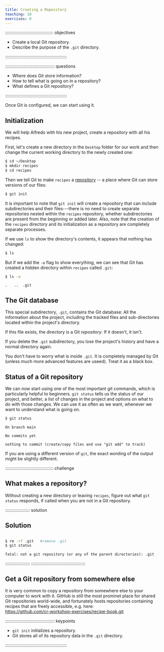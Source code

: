 ```yaml
---
title: Creating a Repository
teaching: 10
exercises: 0
---
```


::::::::::::::::::::::::::::::::::::::: objectives

- Create a local Git repository.
- Describe the purpose of the `.git` directory.

::::::::::::::::::::::::::::::::::::::::::::::::::

:::::::::::::::::::::::::::::::::::::::: questions

- Where does Git store information?
- How to tell what is going on in a repository?
- What defines a Git repository?

::::::::::::::::::::::::::::::::::::::::::::::::::

Once Git is configured, we can start using it.

## Initialization

We will help Alfredo with his new project, create a repository with all his recipes.

First, let's create a new directory in the `Desktop` folder for our work and then change the current working directory to the newly created one:

```bash
$ cd ~/Desktop
$ mkdir recipes
$ cd recipes
```

Then we tell Git to make `recipes` a [repository](../learners/reference.md#repository) -- a place where Git can store versions of our files:

```bash
$ git init
```

It is important to note that `git init` will create a repository that
can include subdirectories and their files---there is no need to create
separate repositories nested within the `recipes` repository, whether
subdirectories are present from the beginning or added later. Also, note
that the creation of the `recipes` directory and its initialization as a
repository are completely separate processes.

If we use `ls` to show the directory's contents,
it appears that nothing has changed:

```bash
$ ls
```

But if we add the `-a` flag to show everything,
we can see that Git has created a hidden directory within `recipes` called `.git`:

```bash
$ ls -a
```

```output
.	..	.git
```
## The Git database

This special subdirectory, `.git`, contains the Git database: All the information about the project, including the tracked files and sub-directories located within the project's directory.

If this file exists, the directory is a Git *repository*. If it doesn't, it isn't.

If you delete the `.git` subdirectory, you lose the project's history and have a
normal directory again.

You don't have to worry what is inside `.git`. It is completely managed by Git (unless much more advanced features are useed). Treat it as a black box.

## Status of a Git repository

We can now start using one of the most important git commands, which is particularly helpful to beginners. `git status` tells us the status of our project, and better, a list of changes in the project and options on what to do with those changes. We can use it as often as we want, whenever we want to understand what is going on.

```bash
$ git status
```

```output
On branch main

No commits yet

nothing to commit (create/copy files and use "git add" to track)
```

If you are using a different version of `git`, the exact
wording of the output might be slightly different.

:::::::::::::::::::::::::::::::::::::::  challenge

## What makes a repository?

Without creating a new directory or leaving `recipes`, figure out what `git status` responds, if called when you are not in a Git repository.

:::::::::::::::::::: solution
## Solution

~~~bash

$ rm -rf .git   #remove .git
$ git status
~~~
~~~output
fatal: not a git repository (or any of the parent directories): .git
~~~

::::::::::::::::::::
::::::::::::::::::::::::::::::::::::::::::::

## Get a Git repository from somewhere else

It is very common to copy a repository from somewhere else to your computer to work with it. GitHub is still the most prominet place for shared Git repositories world-wide, and fortunately hosts repositories containing recipes that are freely accessible, e.g. here:  
https://github.com/cr-workshop-exercises/recipe-book.git


:::::::::::::::::::::::::::::::::::::::: keypoints

- `git init` initializes a repository.
- Git stores all of its repository data in the `.git` directory.

::::::::::::::::::::::::::::::::::::::::::::::::::
